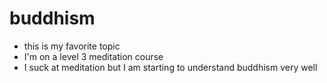 # buddhism

- this is my favorite topic
- I'm on a level 3 meditation course
- I suck at meditation but I am starting to understand buddhism very well
